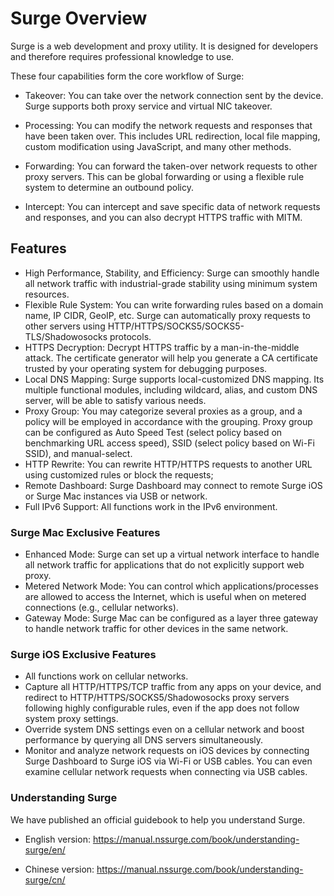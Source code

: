 # Surge Overview

Surge is a web development and proxy utility. It is designed for developers and therefore requires professional knowledge to use.

These four capabilities form the core workflow of Surge:

* Takeover: You can take over the network connection sent by the device. Surge supports both proxy service and virtual NIC takeover.

* Processing: You can modify the network requests and responses that have been taken over. This includes URL redirection, local file mapping, custom modification using JavaScript, and many other methods.

* Forwarding: You can forward the taken-over network requests to other proxy servers. This can be global forwarding or using a flexible rule system to determine an outbound policy.

* Intercept: You can intercept and save specific data of network requests and responses, and you can also decrypt HTTPS traffic with MITM.


## Features

* High Performance, Stability, and Efficiency: Surge can smoothly handle all network traffic with industrial-grade stability using minimum system resources.
* Flexible Rule System: You can write forwarding rules based on a domain name, IP CIDR, GeoIP, etc. Surge can automatically proxy requests to other servers using HTTP/HTTPS/SOCKS5/SOCKS5-TLS/Shadowosocks protocols.
* HTTPS Decryption:  Decrypt HTTPS traffic by a man-in-the-middle attack. The certificate generator will help you generate a CA certificate trusted by your operating system for debugging purposes.
* Local DNS Mapping: Surge supports local-customized DNS mapping. Its multiple functional modules, including wildcard, alias, and custom DNS server, will be able to satisfy various needs.
* Proxy Group: You may categorize several proxies as a group, and a policy will be employed in accordance with the grouping. Proxy group can be configured as Auto Speed Test \(select policy based on benchmarking URL access speed\), SSID \(select policy based on Wi-Fi SSID\), and manual-select.
* HTTP Rewrite: You can rewrite HTTP/HTTPS requests to another URL using customized rules or block the requests;
* Remote Dashboard: Surge Dashboard may connect to remote Surge iOS or Surge Mac instances via USB or network.
* Full IPv6 Support: All functions work in the IPv6 environment.


### Surge Mac Exclusive Features

* Enhanced Mode: Surge can set up a virtual network interface to handle all network traffic for applications that do not explicitly support web proxy.
* Metered Network Mode: You can control which applications/processes are allowed to access the Internet, which is useful when on metered connections (e.g., cellular networks).
* Gateway Mode: Surge Mac can be configured as a layer three gateway to handle network traffic for other devices in the same network.


### Surge iOS Exclusive Features

* All functions work on cellular networks.
* Capture all HTTP/HTTPS/TCP traffic from any apps on your device, and redirect to HTTP/HTTPS/SOCKS5/Shadowosocks proxy servers following highly configurable rules, even if the app does not follow system proxy settings.
* Override system DNS settings even on a cellular network and boost performance by querying all DNS servers simultaneously.
* Monitor and analyze network requests on iOS devices by connecting Surge Dashboard to Surge iOS via Wi-Fi or USB cables. You can even examine cellular network requests when connecting via USB cables.

### Understanding Surge

We have published an official guidebook to help you understand Surge.

* English version: https://manual.nssurge.com/book/understanding-surge/en/

* Chinese version: https://manual.nssurge.com/book/understanding-surge/cn/

